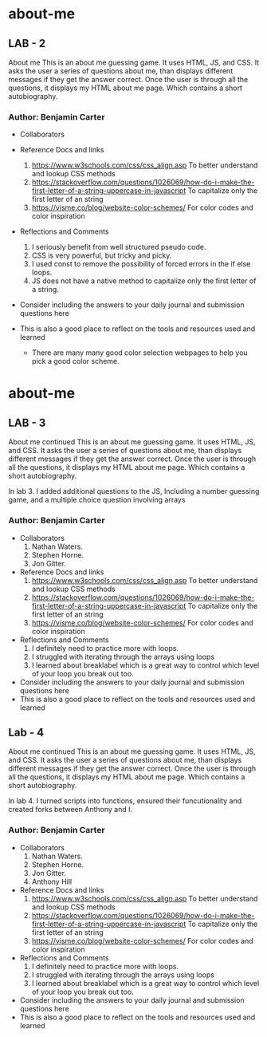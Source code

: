 # about-me

## LAB - 2

About me
This is an about me guessing game. It uses HTML, JS, and CSS. It asks the user a series of questions about me, than displays different messages if they get the answer correct. Once the user is through all the questions, it displays my HTML about me page. Which contains a short autobiography.

### Author: Benjamin Carter

- Collaborators

- Reference Docs and links
  1. <https://www.w3schools.com/css/css_align.asp> To better understand and lookup CSS methods
  2. <https://stackoverflow.com/questions/1026069/how-do-i-make-the-first-letter-of-a-string-uppercase-in-javascript> To capitalize only the first letter of an string
  3. <https://visme.co/blog/website-color-schemes/> For color codes and color inspiration
- Reflections and Comments
  1. I seriously benefit from well structured pseudo code.
  2. CSS is very powerful, but tricky and picky.
  3. I used const to remove the possibility of forced errors in the if else loops.
  4. JS does not have a native method to capitalize only the first letter of a string.
- Consider including the answers to your daily journal and submission questions here
- This is also a good place to reflect on the tools and resources used and learned
  - There are many many good color selection webpages to help you pick a good color scheme.


# about-me

## LAB - 3

About me continued
This is an about me guessing game. It uses HTML, JS, and CSS. It asks the user a series of questions about me, than displays different messages if they get the answer correct. Once the user is through all the questions, it displays my HTML about me page. Which contains a short autobiography. 

In lab 3. I added additional questions to the JS, Including a number guessing game, and a multiple choice question involving arrays

### Author: Benjamin Carter

- Collaborators
  1. Nathan Waters.
  2. Stephen Horne.
  3. Jon Gitter.
- Reference Docs and links
  1. <https://www.w3schools.com/css/css_align.asp> To better understand and lookup CSS methods
  2. <https://stackoverflow.com/questions/1026069/how-do-i-make-the-first-letter-of-a-string-uppercase-in-javascript> To capitalize only the first letter of an string
  3. <https://visme.co/blog/website-color-schemes/> For color codes and color inspiration
- Reflections and Comments
  1. I definitely need to practice more with loops.
  2. I struggled with iterating through the arrays using loops 
  3. I learned about breaklabel which is a great way to control which level of your loop you break out too. 
- Consider including the answers to your daily journal and submission questions here
- This is also a good place to reflect on the tools and resources used and learned


## Lab - 4



About me continued
This is an about me guessing game. It uses HTML, JS, and CSS. It asks the user a series of questions about me, than displays different messages if they get the answer correct. Once the user is through all the questions, it displays my HTML about me page. Which contains a short autobiography. 

In lab 4. I turned scripts into functions, ensured their funcutionality  and created forks between Anthony and I. 

### Author: Benjamin Carter

- Collaborators
  1. Nathan Waters.
  2. Stephen Horne.
  3. Jon Gitter.
  4. Anthony Hill
- Reference Docs and links
  1. <https://www.w3schools.com/css/css_align.asp> To better understand and lookup CSS methods
  2. <https://stackoverflow.com/questions/1026069/how-do-i-make-the-first-letter-of-a-string-uppercase-in-javascript> To capitalize only the first letter of an string
  3. <https://visme.co/blog/website-color-schemes/> For color codes and color inspiration
- Reflections and Comments
  1. I definitely need to practice more with loops.
  2. I struggled with iterating through the arrays using loops 
  3. I learned about breaklabel which is a great way to control which level of your loop you break out too. 
- Consider including the answers to your daily journal and submission questions here
- This is also a good place to reflect on the tools and resources used and learned



  